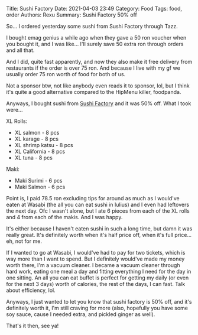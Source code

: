 Title: Sushi Factory
Date: 2021-04-03 23:49
Category: Food
Tags: food, order
Authors: Rexu
Summary: Sushi Factory 50% off

So... I ordered yesterday some sushi from Sushi Factory through Tazz.

I bought emag genius a while ago when they gave a 50 ron voucher when you bought it, and I was like... I'll surely save 50 extra ron through orders and all that.

And I did, quite fast apparently, and now they also make it free delivery from restaurants if the order is over 75 ron. And because I live with my gf we usually order 75 ron worth of food for both of us.

Not a sponsor btw, not like anybody even reads it to sponsor, lol, but I think it's quite a good alternative compared to the HipMenu killer, foodpanda.

Anyways, I bought sushi from [Sushi Factory](https://tazz.ro/cluj-napoca/sushi-factory/5165/partener) and it was 50% off. What I took were...

XL Rolls:

- XL salmon - 8 pcs
- XL karage - 8 pcs
- XL shrimp katsu - 8 pcs
- XL California - 8 pcs
- XL tuna - 8 pcs

Maki:

- Maki Surimi - 6 pcs
- Maki Salmon - 6 pcs

Point is, I paid 78.5 ron excluding tips for around as much as I would've eaten at Wasabi (the all you can eat sushi in Iulius) and I even had leftovers the next day.
Ofc I wasn't alone, but I ate 6 pieces from each of the XL rolls and 4 from each of the makis. And I was happy.

It's either because I haven't eaten sushi in such a long time, but damn it was really great. It's definitely worth when it's half price off, when it's full price... eh, not for me.

If I wanted to go at Wasabi, I would've had to pay for two tickets, which is way more than I want to spend. But I definitely would've made my money worth there, I'm a vacuum cleaner. I became a vacuum cleaner through hard work, eating one meal a day and fitting everything I need for the day in one sitting. An all you can eat buffet is perfect for getting my daily (or even for the next 3 days) worth of calories, the rest of the days, I can fast. Talk about efficiency, lol.

Anyways, I just wanted to let you know that sushi factory is 50% off, and it's definitely worth it, I'm still craving for more (also, hopefully you have some soy sauce, cause I needed extra, and pickled ginger as well).

That's it then, see ya!
